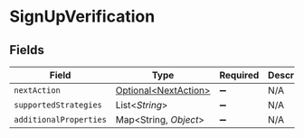 # SignUpVerification


## Fields

| Field                                                          | Type                                                           | Required                                                       | Description                                                    |
| -------------------------------------------------------------- | -------------------------------------------------------------- | -------------------------------------------------------------- | -------------------------------------------------------------- |
| `nextAction`                                                   | [Optional\<NextAction>](../../models/components/NextAction.md) | :heavy_minus_sign:                                             | N/A                                                            |
| `supportedStrategies`                                          | List\<*String*>                                                | :heavy_minus_sign:                                             | N/A                                                            |
| `additionalProperties`                                         | Map\<String, *Object*>                                         | :heavy_minus_sign:                                             | N/A                                                            |